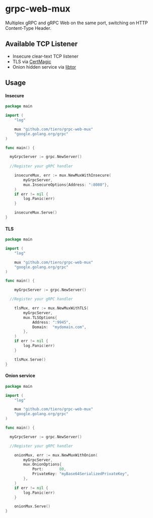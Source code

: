 # grpc-web-mux
Multiplex gRPC and gRPC Web on the same port, switching on HTTP Content-Type Header.


## Available TCP Listener

* Insecure clear-text TCP listener
* TLS via [CertMagic](https://github.com/caddyserver/certmagic)
* Onion hidden service via [libtor](https://github.com/ipsn/go-libtor) 



## Usage

#### Insecure

```go
package main

import (
	"log"

	mux "github.com/tiero/grpc-web-mux"
	"google.golang.org/grpc"
)

func main() {

  myGrpcServer := grpc.NewServer()
  
  //Register your gRPC handler

	insecureMux, err := mux.NewMuxWithInsecure(
		myGrpcServer,
		mux.InsecureOptions{Address: ":8080"},
	)
	if err != nil {
		log.Panic(err)
	}

	insecureMux.Serve()
}

```

#### TLS

```go
package main

import (
	"log"

	mux "github.com/tiero/grpc-web-mux"
	"google.golang.org/grpc"
)

func main() {

	myGrpcServer := grpc.NewServer()

  //Register your gRPC handler

	tlsMux, err := mux.NewMuxWithTLS(
		myGrpcServer,
		mux.TLSOptions{
			Address: ":9945",
			Domain:  "mydomain.com",
		},
	)
	if err != nil {
		log.Panic(err)
	}

	tlsMux.Serve()
}

```

#### Onion service

```go
package main

import (
	"log"

	mux "github.com/tiero/grpc-web-mux"
	"google.golang.org/grpc"
)

func main() {

  myGrpcServer := grpc.NewServer()

  //Register your gRPC handler

	onionMux, err := mux.NewMuxWithOnion(
		myGrpcServer,
		mux.OnionOptions{
			Port:       80,
			PrivateKey: "myBase64SerializedPrivateKey",
		},
	)
	if err != nil {
		log.Panic(err)
	}

	onionMux.Serve()
}

```

